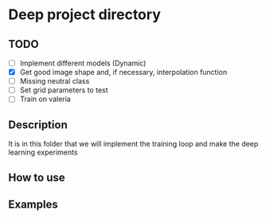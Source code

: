# Deep project directory

## TODO
- [ ] Implement different models (Dynamic)
- [X] Get good image shape and, if necessary, interpolation function
- [ ] Missing neutral class
- [ ] Set grid parameters to test
- [ ] Train on valeria
## Description
It is in this folder that we will implement the training loop and make the deep learning experiments

## How to use

## Examples
